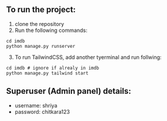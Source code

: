 ## To run the project:
1. clone the repository
2. Run the following commands:
```
cd imdb 
python manage.py runserver
```
3. To run TailwindCSS, add another tyerminal and run follwing:
```
cd imdb # ignore if alrealy in imdb
python manage.py tailwind start
```

## Superuser (Admin panel) details:
 - username: shriya
 - password: chitkara123
